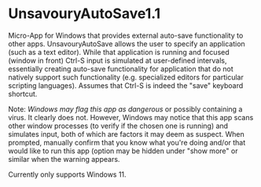 # UnsavouryAutoSave1.1
Micro-App for Windows that provides external auto-save functionality to other apps. UnsavouryAutoSave allows the user to specify an application (such as a text editor). While that application is running and focused (window in front) Ctrl-S input is simulated at user-defined intervals, essentially creating auto-save functionality for application that do not natively support such functionality (e.g. specialized editors for particular scripting languages). Assumes that Ctrl-S is indeed the "save" keyboard shortcut.

Note: _Windows may flag this app as dangerous_ or possibly containing a virus. It clearly does not. However, Windows may notice that this app scans other window processes (to verify if the chosen one is running) and simulates input, both of which are factors it may deem as suspect. When prompted, manually confirm that you know what you're doing and/or that would like to run this app (option may be hidden under "show more" or similar when the warning appears.

Currently only supports Windows 11. 
